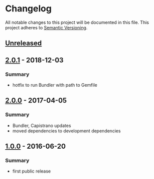 # Changelog
All notable changes to this project will be documented in this file.
This project adheres to [Semantic Versioning](http://semver.org/).

## [Unreleased]

## [2.0.1] - 2018-12-03
### Summary
- hotfix to run Bundler with path to Gemfile

## [2.0.0] - 2017-04-05
### Summary
- Bundler, Capistrano updates
- moved dependencies to development dependencies

## [1.0.0] - 2016-06-20
### Summary
- first public release

[Unreleased]: https://github.com/dkdeploy/dkdeploy-test_environment/compare/master...develop
[2.0.1]: https://github.com/dkdeploy/dkdeploy-test_environment/releases/tag/v2.0.1
[2.0.0]: https://github.com/dkdeploy/dkdeploy-test_environment/releases/tag/v2.0.0
[1.0.0]: https://github.com/dkdeploy/dkdeploy-test_environment/releases/tag/v1.0.0
